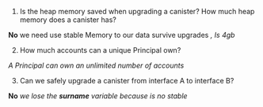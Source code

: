 1. Is the heap memory saved when upgrading a canister? How much heap memory does a canister has?

**No** we need use stable Memory to our data survive upgrades *, Is 4gb*

2. How much accounts can a unique Principal own? 

*A Principal can own an unlimited number of accounts*

3. Can we safely upgrade a canister from interface A to interface B?

**No** *we lose the **surname** variable because is no stable*